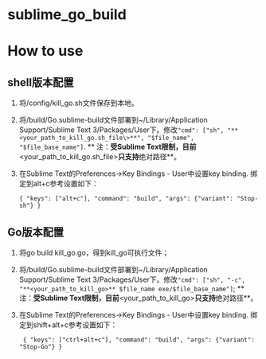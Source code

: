 sublime_go_build
================

# How to use

## shell版本配置
1. 将/config/kill_go.sh文件保存到本地。
2. 将/build/Go.sublime-build文件部署到~/Library/Application Support/Sublime Text 3/Packages/User下。修改`"cmd": ["sh", "**<your_path_to_kill_go.sh_file\>**", "$file_name", "$file_base_name"]`. 
** 注：**受Sublime Text限制，目前**<your_path_to_kill_go.sh_file\>**只支持**绝对路径**。
3. 在Sublime Text的Preferences->Key Bindings - User中设置key binding. 绑定到alt+c参考设置如下：

	`{ "keys": ["alt+c"], "command": "build", "args": {"variant": "Stop-sh"} }`

## Go版本配置
1. 将go build kill_go.go，得到kill_go可执行文件；
2. 将/build/Go.sublime-build文件部署到~/Library/Application Support/Sublime Text 3/Packages/User下。修改`"cmd": ["sh", "-c", "**<your_path_to_kill_go>** $file_name exe/$file_base_name"]`;
** 注：**受Sublime Text限制，目前**<your_path_to_kill_go\>**只支持**绝对路径**。
3. 在Sublime Text的Preferences->Key Bindings - User中设置key binding. 绑定到shift+alt+c参考设置如下：

	` { "keys": ["ctrl+alt+c"], "command": "build", "args": {"variant": "Stop-Go"} }`
